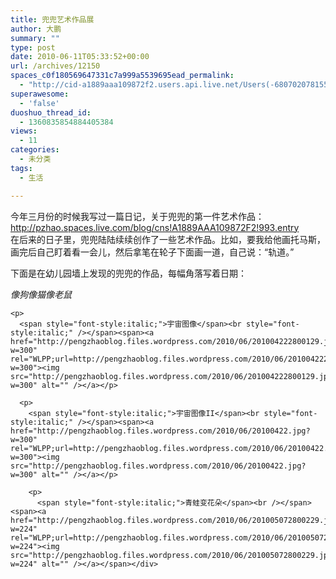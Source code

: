 ```yaml
---
title: 兜兜艺术作品展
author: 大鹏
summary: ""
type: post
date: 2010-06-11T05:33:52+00:00
url: /archives/12150
spaces_c0f180569647331c7a999a5539695ead_permalink:
  - "http://cid-a1889aaa109872f2.users.api.live.net/Users(-6807020781556960526)/Blogs('A1889AAA109872F2!102')/Entries('A1889AAA109872F2!1198')?authkey=7T08dKQfQ0s%24"
superawesome:
  - 'false'
duoshuo_thread_id:
  - 1360835854884405384
views:
  - 11
categories:
  - 未分类
tags:
  - 生活

---
```

<div id="msgcns!A1889AAA109872F2!1198" class="bvMsg">
  今年三月份的时候我写过一篇日记，关于兜兜的第一件艺术作品：<br /><a href="http://pzhao.spaces.live.com/blog/cns!A1889AAA109872F2!993.entry">http://pzhao.spaces.live.com/blog/cns!A1889AAA109872F2!993.entry</a><br />在后来的日子里，兜兜陆陆续续创作了一些艺术作品。比如，要我给他画托马斯，画完后自己盯着看一会儿，然后拿笔在轮子下面画一道，自己说：“轨道。”</p> 
  
  <p>
    下面是在幼儿园墙上发现的兜兜的作品，每幅角落写着日期：
  </p>
  
  <p>
    <span style="font-style:italic;">像狗像猫像老鼠</span><br /><span><a href="https://gsqqvq.bay.livefilestore.com/y1mpeEw31DXWvu-8DVWkrLtuWosndR1NMd_rVtLW5aCMbRYRNsnrRnj8KrRuFvTlK6wB44TGmfWu9wXQbsxHSiSMLZ3i4aQKDWqOXgEH95h7UY4Wuj8VAMZ5RksWjai56Fvb5qdc6_fksoLj_CK2__vJQ/20100317.jpg?psid" rel="WLPP;url=https://gsqqvq.bay.livefilestore.com/y1mpeEw31DXWvu-8DVWkrLtuWosndR1NMd_rVtLW5aCMbRYRNsnrRnj8KrRuFvTlK6wB44TGmfWu9wXQbsxHSiSMLZ3i4aQKDWqOXgEH95h7UY4Wuj8VAMZ5RksWjai56Fvb5qdc6_fksoLj_CK2__vJQ/20100317.jpg?psid"><img src="https://gsqqvq.bay.livefilestore.com/y1mpeEw31DXWvu-8DVWkrLtuWosndR1NMd_rVtLW5aCMbRYRNsnrRnj8KrRuFvTlK6wB44TGmfWu9wXQbsxHSiSMLZ3i4aQKDWqOXgEH95h7UY4Wuj8VAMZ5RksWjai56Fvb5qdc6_fksoLj_CK2__vJQ/20100317.jpg?psid" alt="" /></a></p> 
    
    <p>
      <span style="font-style:italic;">宇宙图像</span><br style="font-style:italic;" /></span><span><a href="http://pengzhaoblog.files.wordpress.com/2010/06/201004222800129.jpg?w=300" rel="WLPP;url=http://pengzhaoblog.files.wordpress.com/2010/06/201004222800129.jpg?w=300"><img src="http://pengzhaoblog.files.wordpress.com/2010/06/201004222800129.jpg?w=300" alt="" /></a></p> 
      
      <p>
        <span style="font-style:italic;">宇宙图像II</span><br style="font-style:italic;" /></span><span><a href="http://pengzhaoblog.files.wordpress.com/2010/06/20100422.jpg?w=300" rel="WLPP;url=http://pengzhaoblog.files.wordpress.com/2010/06/20100422.jpg?w=300"><img src="http://pengzhaoblog.files.wordpress.com/2010/06/20100422.jpg?w=300" alt="" /></a></p> 
        
        <p>
          <span style="font-style:italic;">青蛙变花朵</span><br /></span><span><a href="http://pengzhaoblog.files.wordpress.com/2010/06/201005072800229.jpg?w=224" rel="WLPP;url=http://pengzhaoblog.files.wordpress.com/2010/06/201005072800229.jpg?w=224"><img src="http://pengzhaoblog.files.wordpress.com/2010/06/201005072800229.jpg?w=224" alt="" /></a></span></div>
